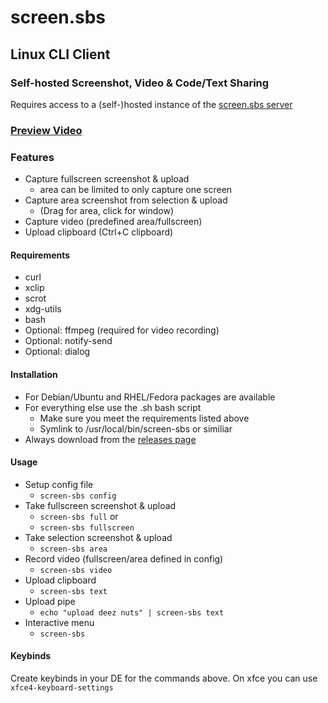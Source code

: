 # screen.sbs
## Linux CLI Client
### Self-hosted Screenshot, Video & Code/Text Sharing
Requires access to a (self-)hosted instance of the [screen.sbs server](https://github.com/screen-sbs/server)
<br>

### [Preview Video](https://screen.sbs/vcogk49hp5j)

### Features
- Capture fullscreen screenshot & upload
  - area can be limited to only capture one screen
- Capture area screenshot from selection & upload
  - (Drag for area, click for window)
- Capture video (predefined area/fullscreen)
- Upload clipboard (Ctrl+C clipboard)

#### Requirements
- curl
- xclip
- scrot
- xdg-utils
- bash
- Optional: ffmpeg (required for video recording)
- Optional: notify-send
- Optional: dialog

#### Installation
- For Debian/Ubuntu and RHEL/Fedora packages are available
- For everything else use the .sh bash script
  - Make sure you meet the requirements listed above
  - Symlink to /usr/local/bin/screen-sbs or similiar
- Always download from the [releases page](https://github.com/screen-sbs/client-linux/releases/latest)

#### Usage
- Setup config file
  - ```screen-sbs config```
- Take fullscreen screenshot & upload
  - ```screen-sbs full``` or
  - ```screen-sbs fullscreen```
- Take selection screenshot & upload
  - ```screen-sbs area```
- Record video (fullscreen/area defined in config)
  - ```screen-sbs video```
- Upload clipboard
  - ```screen-sbs text```
- Upload pipe
  - ```echo "upload deez nuts" | screen-sbs text```
- Interactive menu
  - ```screen-sbs``` 


#### Keybinds
Create keybinds in your DE for the commands above.
On xfce you can use ```xfce4-keyboard-settings```

